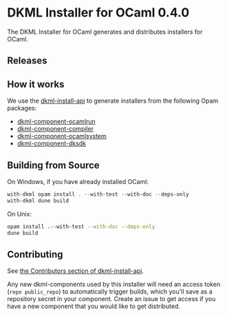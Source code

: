 # DKML Installer for OCaml 0.4.0

The DKML Installer for OCaml generates and distributes installers for OCaml.

## Releases

## How it works

We use the [dkml-install-api](https://diskuv.github.io/dkml-install-api/index.html)
to generate installers from the following Opam packages:

* [dkml-component-ocamlrun](http://github.com/diskuv/dkml-component-ocamlrun)
* [dkml-component-compiler](http://github.com/diskuv/dkml-component-compiler)
* [dkml-component-ocamlsystem](http://github.com/diskuv/dkml-component-ocamlsystem)
* [dkml-component-dksdk](http://gitlab.com/diskuv/dkml-component-dksdk)

## Building from Source

On Windows, if you have already installed OCaml:

```powershell
with-dkml opam install . --with-test --with-doc --deps-only
with-dkml dune build
```

On Unix:

```bash
opam install .--with-test --with-doc --deps-only
dune build
```

## Contributing

See [the Contributors section of dkml-install-api](http://github.com/diskuv/dkml-install-api/contributors/README.md).

Any new dkml-components used by this installer will need an access token
(`repo public_repo`)
to automatically trigger builds, which you'll save as a repository secret
in your component. Create an issue to get access if you have a new
component that you would like to get distributed.
